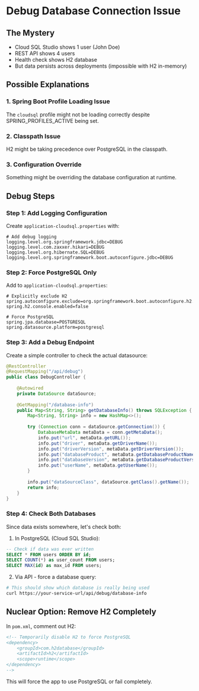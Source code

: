 # Debug Database Connection Issue

## The Mystery
- Cloud SQL Studio shows 1 user (John Doe)
- REST API shows 4 users
- Health check shows H2 database
- But data persists across deployments (impossible with H2 in-memory)

## Possible Explanations

### 1. Spring Boot Profile Loading Issue
The `cloudsql` profile might not be loading correctly despite SPRING_PROFILES_ACTIVE being set.

### 2. Classpath Issue
H2 might be taking precedence over PostgreSQL in the classpath.

### 3. Configuration Override
Something might be overriding the database configuration at runtime.

## Debug Steps

### Step 1: Add Logging Configuration
Create `application-cloudsql.properties` with:
```properties
# Add debug logging
logging.level.org.springframework.jdbc=DEBUG
logging.level.com.zaxxer.hikari=DEBUG
logging.level.org.hibernate.SQL=DEBUG
logging.level.org.springframework.boot.autoconfigure.jdbc=DEBUG
```

### Step 2: Force PostgreSQL Only
Add to `application-cloudsql.properties`:
```properties
# Explicitly exclude H2
spring.autoconfigure.exclude=org.springframework.boot.autoconfigure.h2.H2ConsoleAutoConfiguration
spring.h2.console.enabled=false

# Force PostgreSQL
spring.jpa.database=POSTGRESQL
spring.datasource.platform=postgresql
```

### Step 3: Add a Debug Endpoint
Create a simple controller to check the actual datasource:

```java
@RestController
@RequestMapping("/api/debug")
public class DebugController {
    
    @Autowired
    private DataSource dataSource;
    
    @GetMapping("/database-info")
    public Map<String, String> getDatabaseInfo() throws SQLException {
        Map<String, String> info = new HashMap<>();
        
        try (Connection conn = dataSource.getConnection()) {
            DatabaseMetaData metaData = conn.getMetaData();
            info.put("url", metaData.getURL());
            info.put("driver", metaData.getDriverName());
            info.put("driverVersion", metaData.getDriverVersion());
            info.put("databaseProduct", metaData.getDatabaseProductName());
            info.put("databaseVersion", metaData.getDatabaseProductVersion());
            info.put("userName", metaData.getUserName());
        }
        
        info.put("dataSourceClass", dataSource.getClass().getName());
        return info;
    }
}
```

### Step 4: Check Both Databases
Since data exists somewhere, let's check both:

1. In PostgreSQL (Cloud SQL Studio):
```sql
-- Check if data was ever written
SELECT * FROM users ORDER BY id;
SELECT COUNT(*) as user_count FROM users;
SELECT MAX(id) as max_id FROM users;
```

2. Via API - force a database query:
```bash
# This should show which database is really being used
curl https://your-service-url/api/debug/database-info
```

## Nuclear Option: Remove H2 Completely

In `pom.xml`, comment out H2:
```xml
<!-- Temporarily disable H2 to force PostgreSQL
<dependency>
    <groupId>com.h2database</groupId>
    <artifactId>h2</artifactId>
    <scope>runtime</scope>
</dependency>
-->
```

This will force the app to use PostgreSQL or fail completely.